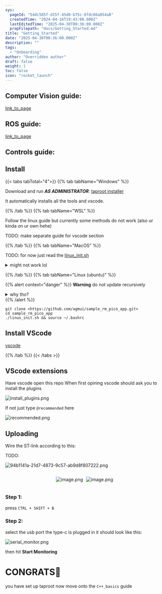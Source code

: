 ```yaml
---
sys:
  pageId: "54dc585f-d15f-45d0-b75c-8fdc66a854a8"
  createdTime: "2024-04-16T19:43:00.000Z"
  lastEditedTime: "2025-04-30T00:36:00.000Z"
  propFilepath: "docs/Getting_Started.md"
title: "Getting_Started"
date: "2025-04-30T00:36:00.000Z"
description: ""
tags:
  - "Onboarding"
author: "Overridden author"
draft: false
weight: 1
toc: false
icon: "rocket_launch"
---
```


## Computer Vision guide:

[link_to_page](86d45bc0-388b-4d26-8848-44f255f73d0e)

## ROS guide:

[link_to_page](3c76c1de-ec8f-46d6-8b0a-294005edc2d5)

## Controls guide:

## Install

{{< tabs tabTotal="4">}}
{{% tab tabName="Windows" %}}

Download and run _**AS ADMINISTRATOR**_: [taproot installer](https://github.com/Thornbots/TeachingFreshies/releases/tag/1.0)

It automatically installs all the tools and vscode.

{{% /tab %}}
{{% tab tabName="WSL" %}}

Follow the linux guide but currently some methods do not work (also ur kinda on ur own hehe)

TODO: make separate guide for vscode section

{{% /tab %}}
{{% tab tabName="MacOS" %}}

TODO: for now just read the [linux_init.sh](https://github.com/agmui/sample_rm_pico_app/blob/main/linux_init.sh)

<details>
<summary>might not work lol</summary>

`brew install libusb pkg-config`

Next install: [vscode](https://code.visualstudio.com/Download)

</details>

{{% /tab %}}
{{% tab tabName="Linux (ubuntu)" %}}

{{% alert context="danger" %}}
**Warning** do not update recursively
<details>
<summary>why tho?</summary>
There are some submodules that may go on for a while (like tinyusb) and I highly
recommend you don't need to get them.
If you want to see what submodules I update just look in `linux_init.sh`
</details>
{{% /alert %}}

```shell
git clone <https://github.com/agmui/sample_rm_pico_app.git>
cd sample_rm_pico_app
./linux_init.sh && source ~/.bashrc
```

## Install VScode

[vscode](https://code.visualstudio.com/Download)

{{% /tab %}}
{{< /tabs >}}

## VScode extensions

Have vscode open this repo
When first opining vscode should ask you to install the plugins

![install_plugins.png](https://prod-files-secure.s3.us-west-2.amazonaws.com/d518164a-d88e-44d1-a4ee-3adb3bd8bce0/89bd30f0-1825-4e77-867b-0a41ce370880/install_plugins.png?X-Amz-Algorithm=AWS4-HMAC-SHA256&X-Amz-Content-Sha256=UNSIGNED-PAYLOAD&X-Amz-Credential=ASIAZI2LB466TYRDHXLO%2F20250528%2Fus-west-2%2Fs3%2Faws4_request&X-Amz-Date=20250528T210743Z&X-Amz-Expires=3600&X-Amz-Security-Token=IQoJb3JpZ2luX2VjELX%2F%2F%2F%2F%2F%2F%2F%2F%2F%2FwEaCXVzLXdlc3QtMiJIMEYCIQCT2DRMfrWt1EBE8mGj4xQOohIZl1lVsGDNRQYhQvEHPAIhAMYvPgraIsQ%2BreFDSCj5vpIZz%2BvmSLnE3Nsc9IGLGB4gKv8DCH4QABoMNjM3NDIzMTgzODA1IgzvNVeLOodAiRBnsM0q3AN2tn0r%2BNhNypMpzxHMjYsR2NOEI0qTf6QtMhBS5JQHDMSBwu9rmvyE8C9rnP3y9nrmHfjDUc%2BX7ZfpynhQmFe6zS6tRV1WToHX5cH4H6gqlN3tUL6LdycvxAnYgo40CYqKTrRzBmjNkFxytZoIDF9CnfI%2BxI%2FAAo3HFY9ZpzNZ14lZoFrFeVL%2BnRtUJciIbEhAzptxQLNiTRZohKZjd1cx8N64xtseWuZMQEW5k8V33kkdWqgua9f0JQxr1VMSsoCI%2F4qacLztGYV0b2MsxpRyd3LmEMbrHRZgmSwemRZT7EG2Zi6N4GJ%2FBj8%2Fn7reyndblFK85VX8pKGpE2yKWrCji9de3N%2BBzwDHp4nH%2BAWwee84G7528ytgMXPS3vROfGP6TxN0vAdhwiZSY%2FjrLUgLvVNiPcTuLbTLdLPL9Trw3o7V8LrA8%2FgzG4h2FQxESTQCszHONozGyQP44aZbCgIEmr7N60lzbo0UF0pYXuyPaCVQaEiCkAhLzbU5HxSdI4sDCGMACeoZiFwN5EFUxueyDBxhEGQwUlNJdhY208qRH%2FO7Zly%2BjcUsTTE44u4oDQkcuvtQf74UDZSdE6YWVpkJ3HFSRgE9joUKSFbvk1zwAieqVEO1Om%2FhHXn%2BLTCi5t3BBjqkAUxXNhpnoxeyTnbJvV2QOisUGyY37M%2FrcNz77OwoCdDBofcd71skrp1XcKpay4i15Q72aZnwjZSXlrvk%2FOdWyepaxjUsox8AMff8aOg4U6vRk0Y47CTrB8pOtCQYab0zrubKb%2Fox1wBwBP6J7oucq%2FjQJt0jw7KAVfsXydZYN1v2u0zO0w49XqjtUh2c6e4K7Td1c2u6jm9uomh4VVn0%2Bt3ykEY0&X-Amz-Signature=ec756fb7e54fe213e6154ffda019dae7d2def188cbcca6adb47187a2d07e44fc&X-Amz-SignedHeaders=host&x-id=GetObject)

If not just type `@recommended` here  

![recommended.png](https://prod-files-secure.s3.us-west-2.amazonaws.com/d518164a-d88e-44d1-a4ee-3adb3bd8bce0/61e661e9-5d85-4dfc-be0d-8d2097a5e793/recommended.png?X-Amz-Algorithm=AWS4-HMAC-SHA256&X-Amz-Content-Sha256=UNSIGNED-PAYLOAD&X-Amz-Credential=ASIAZI2LB466TYRDHXLO%2F20250528%2Fus-west-2%2Fs3%2Faws4_request&X-Amz-Date=20250528T210743Z&X-Amz-Expires=3600&X-Amz-Security-Token=IQoJb3JpZ2luX2VjELX%2F%2F%2F%2F%2F%2F%2F%2F%2F%2FwEaCXVzLXdlc3QtMiJIMEYCIQCT2DRMfrWt1EBE8mGj4xQOohIZl1lVsGDNRQYhQvEHPAIhAMYvPgraIsQ%2BreFDSCj5vpIZz%2BvmSLnE3Nsc9IGLGB4gKv8DCH4QABoMNjM3NDIzMTgzODA1IgzvNVeLOodAiRBnsM0q3AN2tn0r%2BNhNypMpzxHMjYsR2NOEI0qTf6QtMhBS5JQHDMSBwu9rmvyE8C9rnP3y9nrmHfjDUc%2BX7ZfpynhQmFe6zS6tRV1WToHX5cH4H6gqlN3tUL6LdycvxAnYgo40CYqKTrRzBmjNkFxytZoIDF9CnfI%2BxI%2FAAo3HFY9ZpzNZ14lZoFrFeVL%2BnRtUJciIbEhAzptxQLNiTRZohKZjd1cx8N64xtseWuZMQEW5k8V33kkdWqgua9f0JQxr1VMSsoCI%2F4qacLztGYV0b2MsxpRyd3LmEMbrHRZgmSwemRZT7EG2Zi6N4GJ%2FBj8%2Fn7reyndblFK85VX8pKGpE2yKWrCji9de3N%2BBzwDHp4nH%2BAWwee84G7528ytgMXPS3vROfGP6TxN0vAdhwiZSY%2FjrLUgLvVNiPcTuLbTLdLPL9Trw3o7V8LrA8%2FgzG4h2FQxESTQCszHONozGyQP44aZbCgIEmr7N60lzbo0UF0pYXuyPaCVQaEiCkAhLzbU5HxSdI4sDCGMACeoZiFwN5EFUxueyDBxhEGQwUlNJdhY208qRH%2FO7Zly%2BjcUsTTE44u4oDQkcuvtQf74UDZSdE6YWVpkJ3HFSRgE9joUKSFbvk1zwAieqVEO1Om%2FhHXn%2BLTCi5t3BBjqkAUxXNhpnoxeyTnbJvV2QOisUGyY37M%2FrcNz77OwoCdDBofcd71skrp1XcKpay4i15Q72aZnwjZSXlrvk%2FOdWyepaxjUsox8AMff8aOg4U6vRk0Y47CTrB8pOtCQYab0zrubKb%2Fox1wBwBP6J7oucq%2FjQJt0jw7KAVfsXydZYN1v2u0zO0w49XqjtUh2c6e4K7Td1c2u6jm9uomh4VVn0%2Bt3ykEY0&X-Amz-Signature=231ee97e0a38cbb8eb4efb9afb9dba44c59535a0485855c85a9f303ae2edc26c&X-Amz-SignedHeaders=host&x-id=GetObject)

## Uploading

Wire the ST-link according to this:

TODO:

![94b1141a-21d7-4873-9c57-ab9d8f807222.png](https://prod-files-secure.s3.us-west-2.amazonaws.com/d518164a-d88e-44d1-a4ee-3adb3bd8bce0/e5fad17d-ab82-4300-9f4c-505ab4b1202c/94b1141a-21d7-4873-9c57-ab9d8f807222.png?X-Amz-Algorithm=AWS4-HMAC-SHA256&X-Amz-Content-Sha256=UNSIGNED-PAYLOAD&X-Amz-Credential=ASIAZI2LB466TYRDHXLO%2F20250528%2Fus-west-2%2Fs3%2Faws4_request&X-Amz-Date=20250528T210743Z&X-Amz-Expires=3600&X-Amz-Security-Token=IQoJb3JpZ2luX2VjELX%2F%2F%2F%2F%2F%2F%2F%2F%2F%2FwEaCXVzLXdlc3QtMiJIMEYCIQCT2DRMfrWt1EBE8mGj4xQOohIZl1lVsGDNRQYhQvEHPAIhAMYvPgraIsQ%2BreFDSCj5vpIZz%2BvmSLnE3Nsc9IGLGB4gKv8DCH4QABoMNjM3NDIzMTgzODA1IgzvNVeLOodAiRBnsM0q3AN2tn0r%2BNhNypMpzxHMjYsR2NOEI0qTf6QtMhBS5JQHDMSBwu9rmvyE8C9rnP3y9nrmHfjDUc%2BX7ZfpynhQmFe6zS6tRV1WToHX5cH4H6gqlN3tUL6LdycvxAnYgo40CYqKTrRzBmjNkFxytZoIDF9CnfI%2BxI%2FAAo3HFY9ZpzNZ14lZoFrFeVL%2BnRtUJciIbEhAzptxQLNiTRZohKZjd1cx8N64xtseWuZMQEW5k8V33kkdWqgua9f0JQxr1VMSsoCI%2F4qacLztGYV0b2MsxpRyd3LmEMbrHRZgmSwemRZT7EG2Zi6N4GJ%2FBj8%2Fn7reyndblFK85VX8pKGpE2yKWrCji9de3N%2BBzwDHp4nH%2BAWwee84G7528ytgMXPS3vROfGP6TxN0vAdhwiZSY%2FjrLUgLvVNiPcTuLbTLdLPL9Trw3o7V8LrA8%2FgzG4h2FQxESTQCszHONozGyQP44aZbCgIEmr7N60lzbo0UF0pYXuyPaCVQaEiCkAhLzbU5HxSdI4sDCGMACeoZiFwN5EFUxueyDBxhEGQwUlNJdhY208qRH%2FO7Zly%2BjcUsTTE44u4oDQkcuvtQf74UDZSdE6YWVpkJ3HFSRgE9joUKSFbvk1zwAieqVEO1Om%2FhHXn%2BLTCi5t3BBjqkAUxXNhpnoxeyTnbJvV2QOisUGyY37M%2FrcNz77OwoCdDBofcd71skrp1XcKpay4i15Q72aZnwjZSXlrvk%2FOdWyepaxjUsox8AMff8aOg4U6vRk0Y47CTrB8pOtCQYab0zrubKb%2Fox1wBwBP6J7oucq%2FjQJt0jw7KAVfsXydZYN1v2u0zO0w49XqjtUh2c6e4K7Td1c2u6jm9uomh4VVn0%2Bt3ykEY0&X-Amz-Signature=9f9099f11c201bdb77c537e47b4c1cdf00dee4be7526b1ac2ee172d2203f0e98&X-Amz-SignedHeaders=host&x-id=GetObject)

<div style="display: flex;flex-direction: row; column-gap:10px; max-width: 630px;justify-content: center;">
<div>

![image.png](https://prod-files-secure.s3.us-west-2.amazonaws.com/d518164a-d88e-44d1-a4ee-3adb3bd8bce0/210ecb78-1116-4d7b-b9b7-2292f66fa2c2/image.png?X-Amz-Algorithm=AWS4-HMAC-SHA256&X-Amz-Content-Sha256=UNSIGNED-PAYLOAD&X-Amz-Credential=ASIAZI2LB4664MQCHKMA%2F20250528%2Fus-west-2%2Fs3%2Faws4_request&X-Amz-Date=20250528T210746Z&X-Amz-Expires=3600&X-Amz-Security-Token=IQoJb3JpZ2luX2VjELX%2F%2F%2F%2F%2F%2F%2F%2F%2F%2FwEaCXVzLXdlc3QtMiJIMEYCIQCz5lPLrYZR%2FJYIuzzEi2sp4cVg590%2Fd4S0qdhsjqeStgIhAKGsfpApWMutB6rX2TMYIR%2FrYsZgR%2FgAWAdzb9jU%2FVgmKv8DCH4QABoMNjM3NDIzMTgzODA1IgzR%2BQ9x%2FIXXcZwKqc4q3AOpAX7634G6jeOtRy6e%2BRq8Apu%2FfydAYXddUksIs5QxYueCCZdEoHfpEvDG4gZie5GiVdu59JOh5I2viORPsK0vPWbxkHA6jGIW2dGaDUrU%2B%2FvknWo%2Fa4bJ4TRBo02k9SFr%2BLGYVKiyKY2wgWR4X8lB9iDOJzx26EnaGTBvIQODW2k8AWLteqynKbLFdQA8vJXARt6QWAXpGWM1IT8BVx6qJ%2Bcl5FEen%2Bg%2FwolKLMNQzlVbekVp%2BOFVSeKYTB2K1zAhHZM1UYoB5mu1SSa7lXT%2FGnpmUXUFCdbIU1kNoHEAQgg63hwoTguvNLVaX1h61VtgylEXEwZqmfBRA3xPn6wQNqGwuWEwWxt1CwCES9jqse7U1QZB6uMmoESy85P9hu9BljF1OjrEA7V%2FkDqV2OQORvQR29eQBWbIinLVhqlbxjUcYqC4kERwlK58RjGBh1fnCwbT1Bc%2Bfq1NKHq520vr88uqTndZi%2BgMmjLwW2N5xZQCPMwOs50dbSs5wEswwPo1DIrb6Hzvg1mAs4bJwnCY4r5PwR04f5WmFyZjr2rRWD40UkXIQdiamehA9P%2Fyn7s6i3K1CEf5XUpZII8ijBvJRaSNL1vA%2Br29s9ZWx5Wlv2wKVbnEIqFvFDAYKDD05d3BBjqkAXyyHwLJyuhxRv4G40mkSDpqeiygAKiBiHC66QPwoOd0IAKFp1%2FEegi2Qb12A0Vgw6x1PeOsfR1HypZHaxttARELzKL4WSNomkW%2B1EAMxFu8ny2lkz9DRYVoKMHJV0vxYoBjGyeEvnaSIzrW%2FORwTIe4ug7MxrB52K%2BXBLnvIuaNsuFkRRrGoBXRbtSZOYIwJEAuMx72%2FR3PPFfZOuizP5Ch%2FvnM&X-Amz-Signature=99ebf9a1ac97188e0ab98cb9f46f4f23517dad75f74b63bfe6f7b6436c009043&X-Amz-SignedHeaders=host&x-id=GetObject)

</div>
<div>

![image.png](https://prod-files-secure.s3.us-west-2.amazonaws.com/d518164a-d88e-44d1-a4ee-3adb3bd8bce0/33a0fd0f-8ca6-4a86-8e09-26e95ded1fff/image.png?X-Amz-Algorithm=AWS4-HMAC-SHA256&X-Amz-Content-Sha256=UNSIGNED-PAYLOAD&X-Amz-Credential=ASIAZI2LB466ZOJ4D4ZV%2F20250528%2Fus-west-2%2Fs3%2Faws4_request&X-Amz-Date=20250528T210746Z&X-Amz-Expires=3600&X-Amz-Security-Token=IQoJb3JpZ2luX2VjELX%2F%2F%2F%2F%2F%2F%2F%2F%2F%2FwEaCXVzLXdlc3QtMiJGMEQCIBlmOlYee8zdv5Q24%2FnVYS5vbcvONQjkk2ZSTnGnLKP0AiAOZEjYXbXm8ahkqbWkLqnFYb53anWfbkXLIquqnv7t5ir%2FAwh%2BEAAaDDYzNzQyMzE4MzgwNSIMPIBoLVnNnPvnGKtVKtwDZjobadDREg0gscSDSBmFQUg5k%2FuJk2Kr19wrb%2FLiTCGEEJwGuc4LAm8iWpiT%2FriSgoq5%2B5x9sIkNvKiDkZmHT4F8G%2FFV7YscQ797Ua82%2BgT3dhhT2gj5u2LivUAlggVySoDD5WELTsiqJRwZlBiwQsBy84DZqfh0HSHmQn18kfA4KcEdJAJ7GYhwDDf92db3fjei7Xnoih1vU8%2F01wf2T6XlbLuXMh36lkIbYnXdWvHzE3ntahuz41riDh%2Bd2UUWsc6RrsVHl1nR7%2B5R2rdMw2ARwBVMVBcQOP07srXBXsiUDZ9gKZi0tOGXRWOXY5MXpjmJdXvdYPjzYGIsnTK9oTHCknKjfJLRuYQxpK5fBEM3Si3rcOC6InFfnyPX9xsR75cnV2JmEx4iSz1R6hAyFd3qKAi0%2F7zCmCdN3y%2BHIgX%2BSk0ZkvuaWoPCjQUgXbOlDbcxlO8hTOyErTeNksXcJIfapjeNho3Wac1mRap6ZSSDPU6aI%2FXVbrvL%2BGNBvr9AZZxK5oi0jMlGON6oi3CD5ddFFq0ElnQgur8KYHqL7ducPPLppUxkFIorz%2FlkC54cc7535lCwLBWElPcFcAHZ2DL4jWPpxTUO%2BgdTj%2BG9ySLdAYqr2zAUZyMvqxQwyuXdwQY6pgGWLPEIPnwcuSUuX7b15Iw%2FK4Lt%2FOBD%2FFPXnOJvi10x3TUSGu1%2Bo%2FcPJGg8g5wi1hKe3YavnTJpIFTyb%2FSMsHNpzEaioJ2wSA8CSpxxaecYxDhRR%2B%2BMfTx5zcDDu07j3bxgajOUCPhuJ2BJsjBSBhdfdS2K9j6prjy3joz8U5sEWkBe9OPFtI%2BLML3rPWtbXv4Q4cz5fpqBia%2F8%2FEvZokdFTHDDMorX&X-Amz-Signature=1b84ff049755c19b363c470a263f5d7caa637e9e680b224d0f1eef96b5ddb4ef&X-Amz-SignedHeaders=host&x-id=GetObject)

</div>
</div>

### Step 1:

press `CTRL + SHIFT + B`

### Step 2:

select the usb port the type-c is plugged in it should look like this:

![serial_monitor.png](https://prod-files-secure.s3.us-west-2.amazonaws.com/d518164a-d88e-44d1-a4ee-3adb3bd8bce0/f03f4774-05d4-4393-b6a0-d5efb6d315ab/serial_monitor.png?X-Amz-Algorithm=AWS4-HMAC-SHA256&X-Amz-Content-Sha256=UNSIGNED-PAYLOAD&X-Amz-Credential=ASIAZI2LB466TYRDHXLO%2F20250528%2Fus-west-2%2Fs3%2Faws4_request&X-Amz-Date=20250528T210743Z&X-Amz-Expires=3600&X-Amz-Security-Token=IQoJb3JpZ2luX2VjELX%2F%2F%2F%2F%2F%2F%2F%2F%2F%2FwEaCXVzLXdlc3QtMiJIMEYCIQCT2DRMfrWt1EBE8mGj4xQOohIZl1lVsGDNRQYhQvEHPAIhAMYvPgraIsQ%2BreFDSCj5vpIZz%2BvmSLnE3Nsc9IGLGB4gKv8DCH4QABoMNjM3NDIzMTgzODA1IgzvNVeLOodAiRBnsM0q3AN2tn0r%2BNhNypMpzxHMjYsR2NOEI0qTf6QtMhBS5JQHDMSBwu9rmvyE8C9rnP3y9nrmHfjDUc%2BX7ZfpynhQmFe6zS6tRV1WToHX5cH4H6gqlN3tUL6LdycvxAnYgo40CYqKTrRzBmjNkFxytZoIDF9CnfI%2BxI%2FAAo3HFY9ZpzNZ14lZoFrFeVL%2BnRtUJciIbEhAzptxQLNiTRZohKZjd1cx8N64xtseWuZMQEW5k8V33kkdWqgua9f0JQxr1VMSsoCI%2F4qacLztGYV0b2MsxpRyd3LmEMbrHRZgmSwemRZT7EG2Zi6N4GJ%2FBj8%2Fn7reyndblFK85VX8pKGpE2yKWrCji9de3N%2BBzwDHp4nH%2BAWwee84G7528ytgMXPS3vROfGP6TxN0vAdhwiZSY%2FjrLUgLvVNiPcTuLbTLdLPL9Trw3o7V8LrA8%2FgzG4h2FQxESTQCszHONozGyQP44aZbCgIEmr7N60lzbo0UF0pYXuyPaCVQaEiCkAhLzbU5HxSdI4sDCGMACeoZiFwN5EFUxueyDBxhEGQwUlNJdhY208qRH%2FO7Zly%2BjcUsTTE44u4oDQkcuvtQf74UDZSdE6YWVpkJ3HFSRgE9joUKSFbvk1zwAieqVEO1Om%2FhHXn%2BLTCi5t3BBjqkAUxXNhpnoxeyTnbJvV2QOisUGyY37M%2FrcNz77OwoCdDBofcd71skrp1XcKpay4i15Q72aZnwjZSXlrvk%2FOdWyepaxjUsox8AMff8aOg4U6vRk0Y47CTrB8pOtCQYab0zrubKb%2Fox1wBwBP6J7oucq%2FjQJt0jw7KAVfsXydZYN1v2u0zO0w49XqjtUh2c6e4K7Td1c2u6jm9uomh4VVn0%2Bt3ykEY0&X-Amz-Signature=ba7d50d8af3a2d73318f59bd734b0cabcb9322c1617b3911bce60aaeb4e14f9f&X-Amz-SignedHeaders=host&x-id=GetObject)

then hit **Start Monitoring**

# CONGRATS🎉

you have set up taproot now move onto the `C++_basics` guide
